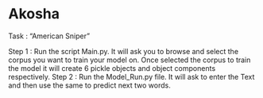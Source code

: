# Akosha
Task : “American Sniper”

Step 1 :
  Run the script Main.py.
  It will ask you to browse and select the corpus you want to train your model on.
  Once selected the corpus to train the model it will create 6 pickle objects and object components respectively.
Step 2 :
  Run the Model_Run.py file.
  It will ask to enter the Text and then use the same to predict next two words.
